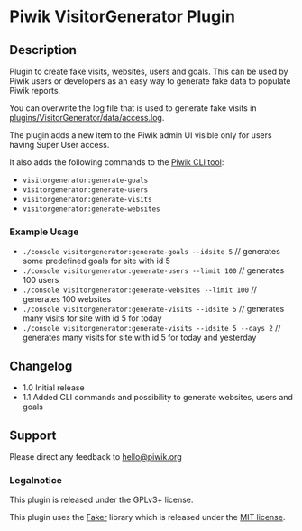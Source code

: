 # Piwik VisitorGenerator Plugin

## Description

Plugin to create fake visits, websites, users and goals. This can be used by Piwik users or developers as an easy way to generate fake data to populate Piwik reports.

You can overwrite the log file that is used to generate fake visits in [plugins/VisitorGenerator/data/access.log](https://github.com/piwik/plugin-VisitorGenerator/blob/master/data/access.log).

The plugin adds a new item to the Piwik admin UI visible only for users having Super User access.

It also adds the following commands to the [Piwik CLI tool](http://developer.piwik.org/guides/piwik-on-the-command-line):

* `visitorgenerator:generate-goals`
* `visitorgenerator:generate-users`
* `visitorgenerator:generate-visits`
* `visitorgenerator:generate-websites`

### Example Usage
* `./console visitorgenerator:generate-goals --idsite 5`   // generates some predefined goals for site with id 5
* `./console visitorgenerator:generate-users --limit 100`  // generates 100 users
* `./console visitorgenerator:generate-websites --limit 100`  // generates 100 websites
* `./console visitorgenerator:generate-visits --idsite 5`  // generates many visits for site with id 5 for today
* `./console visitorgenerator:generate-visits --idsite 5 --days 2`  // generates many visits for site with id 5 for today and yesterday

## Changelog

- 1.0 Initial release
- 1.1 Added CLI commands and possibility to generate websites, users and goals

## Support

Please direct any feedback to [hello@piwik.org](mailto:hello@piwik.org)

### Legalnotice

This plugin is released under the GPLv3+ license.

This plugin uses the [Faker](libs/Faker/readme.md) library which is released under the [MIT license](libs/Faker/LICENSE).

